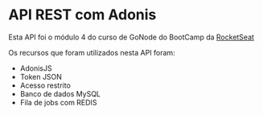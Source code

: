 # API REST com Adonis

Esta API foi o módulo 4 do curso de GoNode do BootCamp da [RocketSeat](http://www.rocketseat.com.br)

Os recursos que foram utilizados nesta API foram:

* AdonisJS
* Token JSON
* Acesso restrito
* Banco de dados MySQL
* Fila de jobs com REDIS
